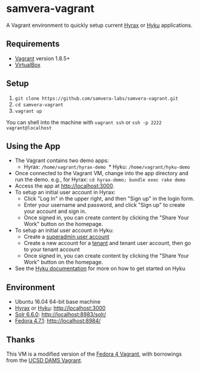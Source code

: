 # samvera-vagrant

A Vagrant environment to quickly setup current [Hyrax](http://hyr.ax/) or [Hyku](https://github.com/samvera-labs/hyku) applications.

## Requirements

* [Vagrant](https://www.vagrantup.com/) version 1.8.5+
* [VirtualBox](https://www.virtualbox.org/)

## Setup

1. `git clone https://github.com/samvera-labs/samvera-vagrant.git`
2. `cd samvera-vagrant`
3. `vagrant up`

You can shell into the machine with `vagrant ssh` or `ssh -p 2222 vagrant@localhost`

## Using the App

* The Vagrant contains two demo apps:
  * Hyrax: `/home/vagrant/hyrax-demo`
  * Hyku: `/home/vagrant/hyku-demo`
* Once connected to the Vagrant VM, change into the app directory and run the demo.
  e.g., for Hyrax: `cd hyrax-demo; bundle exec rake demo`
* Access the app at [http://localhost:3000](http://localhost:3000).
* To setup an initial user account in Hyrax:
  * Click "Log In" in the upper right, and then "Sign up" in the login form.
  * Enter your username and password, and click "Sign up" to create your account and sign in.
  * Once signed in, you can create content by clicking the "Share Your Work" button on the homepage.
* To setup an initial user account in Hyku:
   * Create a [superadmin user account](https://github.com/samvera-labs/hyku/wiki/Create-super-admin-user)
   * Create a new account for a [tenant](https://github.com/samvera-labs/hyku/wiki#multi-tenancy) and tenant user account, then go to your tenant account
   * Once signed in, you can create content by clicking the "Share Your Work" button on the homepage.
* See the [Hyku documentation](https://wiki.duraspace.org/display/hyku/Hyku+Product+Beta+-+Frequently+Asked+Questions) for more on how to get started on Hyku

## Environment

* Ubuntu 16.04 64-bit base machine
* [Hyrax](https://github.com/samvera-labs/hyrax) or [Hyku](https://github.com/samvera-labs/hyku): [http://localhost:3000](http://localhost:3000)
* [Solr 6.6.0](http://lucene.apache.org/solr/): [http://localhost:8983/solr/](http://localhost:8983/solr/)
* [Fedora 4.7.1](http://fedorarepository.org/): [http://localhost:8984/](http://localhost:8984/)

## Thanks

This VM is a modified version of the [Fedora 4 Vagrant](http://github.com/fcrepo4-exts/fcrepo4-vagrant), with borrowings from the [UCSD DAMS Vagrant](https://github.com/ucsdlib/dams-vagrant).
